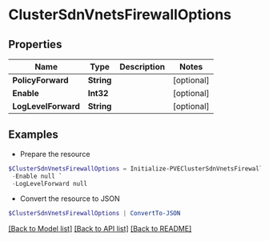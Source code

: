 # ClusterSdnVnetsFirewallOptions
## Properties

Name | Type | Description | Notes
------------ | ------------- | ------------- | -------------
**PolicyForward** | **String** |  | [optional] 
**Enable** | **Int32** |  | [optional] 
**LogLevelForward** | **String** |  | [optional] 

## Examples

- Prepare the resource
```powershell
$ClusterSdnVnetsFirewallOptions = Initialize-PVEClusterSdnVnetsFirewallOptions  -PolicyForward null `
 -Enable null `
 -LogLevelForward null
```

- Convert the resource to JSON
```powershell
$ClusterSdnVnetsFirewallOptions | ConvertTo-JSON
```

[[Back to Model list]](../README.md#documentation-for-models) [[Back to API list]](../README.md#documentation-for-api-endpoints) [[Back to README]](../README.md)

